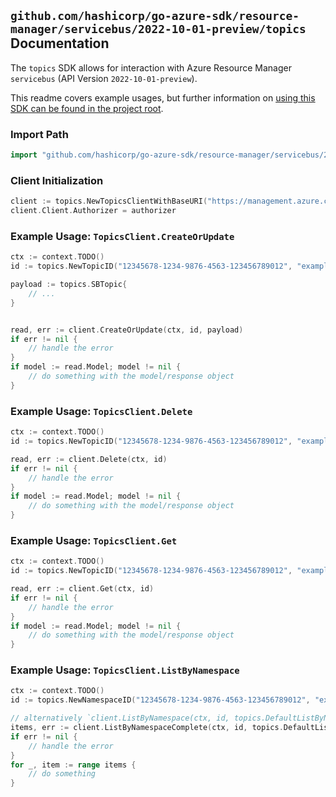 
## `github.com/hashicorp/go-azure-sdk/resource-manager/servicebus/2022-10-01-preview/topics` Documentation

The `topics` SDK allows for interaction with Azure Resource Manager `servicebus` (API Version `2022-10-01-preview`).

This readme covers example usages, but further information on [using this SDK can be found in the project root](https://github.com/hashicorp/go-azure-sdk/tree/main/docs).

### Import Path

```go
import "github.com/hashicorp/go-azure-sdk/resource-manager/servicebus/2022-10-01-preview/topics"
```


### Client Initialization

```go
client := topics.NewTopicsClientWithBaseURI("https://management.azure.com")
client.Client.Authorizer = authorizer
```


### Example Usage: `TopicsClient.CreateOrUpdate`

```go
ctx := context.TODO()
id := topics.NewTopicID("12345678-1234-9876-4563-123456789012", "example-resource-group", "namespaceName", "topicName")

payload := topics.SBTopic{
	// ...
}


read, err := client.CreateOrUpdate(ctx, id, payload)
if err != nil {
	// handle the error
}
if model := read.Model; model != nil {
	// do something with the model/response object
}
```


### Example Usage: `TopicsClient.Delete`

```go
ctx := context.TODO()
id := topics.NewTopicID("12345678-1234-9876-4563-123456789012", "example-resource-group", "namespaceName", "topicName")

read, err := client.Delete(ctx, id)
if err != nil {
	// handle the error
}
if model := read.Model; model != nil {
	// do something with the model/response object
}
```


### Example Usage: `TopicsClient.Get`

```go
ctx := context.TODO()
id := topics.NewTopicID("12345678-1234-9876-4563-123456789012", "example-resource-group", "namespaceName", "topicName")

read, err := client.Get(ctx, id)
if err != nil {
	// handle the error
}
if model := read.Model; model != nil {
	// do something with the model/response object
}
```


### Example Usage: `TopicsClient.ListByNamespace`

```go
ctx := context.TODO()
id := topics.NewNamespaceID("12345678-1234-9876-4563-123456789012", "example-resource-group", "namespaceName")

// alternatively `client.ListByNamespace(ctx, id, topics.DefaultListByNamespaceOperationOptions())` can be used to do batched pagination
items, err := client.ListByNamespaceComplete(ctx, id, topics.DefaultListByNamespaceOperationOptions())
if err != nil {
	// handle the error
}
for _, item := range items {
	// do something
}
```
